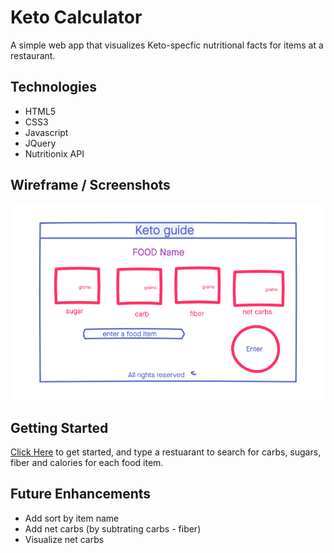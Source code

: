 # Keto Calculator

A simple web app that visualizes Keto-specfic nutritional facts for items at a restaurant.

## Technologies
- HTML5
- CSS3
- Javascript
- JQuery
- Nutritionix API

## Wireframe / Screenshots
![wireframe](Imgs/wireframe.png)

## Getting Started
[Click Here](https://teamhexx.github.io/Keto-Calculator/) to get started, and type a restuarant to search for carbs, sugars, fiber and calories for each food item.


## Future Enhancements
- Add sort by item name
- Add net carbs (by subtrating carbs - fiber)
- Visualize net carbs
